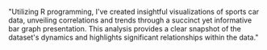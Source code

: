 "Utilizing R programming, I've created insightful visualizations of sports car data, unveiling correlations and trends through a succinct yet informative bar graph presentation. This analysis provides a clear snapshot of the dataset's dynamics and highlights significant relationships within the data."




